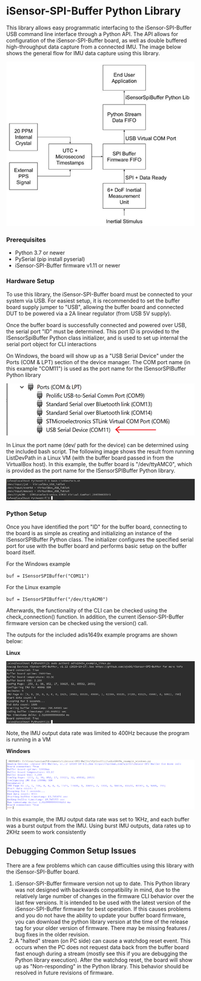 # iSensor-SPI-Buffer Python Library

This library allows easy programmatic interfacing to the iSensor-SPI-Buffer USB command line interface through a Python API. The API allows for configuration of the iSensor-SPI-Buffer board, as well as double buffered high-throughput data capture from a connected IMU. The image below shows the general flow for IMU data capture using this library.

![python_data_flow](https://raw.githubusercontent.com/ajn96/iSensor-SPI-Buffer/master/img/SpiBuffDoubleBuffer.jpg)

### Prerequisites 

* Python 3.7 or newer
* PySerial (pip install pyserial)
* iSensor-SPI-Buffer firmware v1.11 or newer

### Hardware Setup

To use this library, the iSensor-SPI-Buffer board must be connected to your system via USB. For easiest setup, it is recommended to set the buffer board supply jumper to "USB", allowing the buffer board and connected DUT to be powered via a 2A linear regulator (from USB 5V supply).

Once the buffer board is successfully connected and powered over USB, the serial port "ID" must be determined. This port ID is provided to the ISensorSpiBuffer Python class initializer, and is used to set up internal the serial port object for CLI interactions

On Windows, the board will show up as a "USB Serial Device" under the Ports (COM & LPT) section of the device manager. The COM port name (in this example "COM11") is used as the port name for the ISensorSPIBuffer Python library

![win_dev_manager](https://raw.githubusercontent.com/ajn96/iSensor-SPI-Buffer/master/img/windows_dev_manager.PNG)

In Linux the port name (dev/ path for the device) can be determined using the included bash script. The following image shows the result from running ListDevPath in a Linux VM (with the buffer board passed in from the VirtualBox host). In this example, the buffer board is "/dev/ttyAMC0", which is provided as the port name for the ISensorSPIBuffer Python library.

![linux_dev_list](https://raw.githubusercontent.com/ajn96/iSensor-SPI-Buffer/master/img/python_listdev_script.png)

### Python Setup

Once you have identified the port "ID" for the buffer board, connecting to the board is as simple as creating and initializing an instance of the ISensorSPIBuffer Python class. The initializer configures the specified serial port for use with the buffer board and performs basic setup on the buffer board itself.

For the Windows example

`buf = ISensorSPIBuffer("COM11")`

For the Linux example

`buf = ISensorSPIBuffer("/dev/ttyACM0")`

Afterwards, the functionality of the CLI can be checked using the check_connection() function. In addition, the current iSensor-SPI-Buffer firmware version can be checked using the version() call.

The outputs for the included adis1649x example programs are shown below:

**Linux**

![python_example_linux](https://raw.githubusercontent.com/ajn96/iSensor-SPI-Buffer/master/img/python_example_linux.png)

Note, the IMU output data rate was limited to 400Hz because the program is running in a VM

**Windows**

![python_example_windows](https://raw.githubusercontent.com/ajn96/iSensor-SPI-Buffer/master/img/python_example_windows.png)

In this example, the IMU output data rate was set to 1KHz, and each buffer was a burst output from the IMU. Using burst IMU outputs, data rates up to 2KHz seem to work consistently

## Debugging Common Setup Issues

There are a few problems which can cause difficulties using this library with the iSensor-SPI-Buffer board.

1. iSensor-SPI-Buffer firmware version not up to date. This Python library was not designed with backwards compatibility in mind, due to the relatively large number of changes in the firmware CLI behavior over the last few versions. It is intended to be used with the latest version of the iSensor-SPI-Buffer firmware for best operation. If this causes problems and you do not have the ability to update your buffer board firmware, you can download the python library version at the time of the release tag for your older version of firmware. There may be missing features / bug fixes in the older revision.
2. A "halted" stream (on PC side) can cause a watchdog reset event. This occurs when the PC does not request data back from the buffer board fast enough during a stream (mostly see this if you are debugging the Python library execution). After the watchdog reset, the board will show up as "Non-responding" in the Python library. This behavior should be resolved in future revisions of firmware.